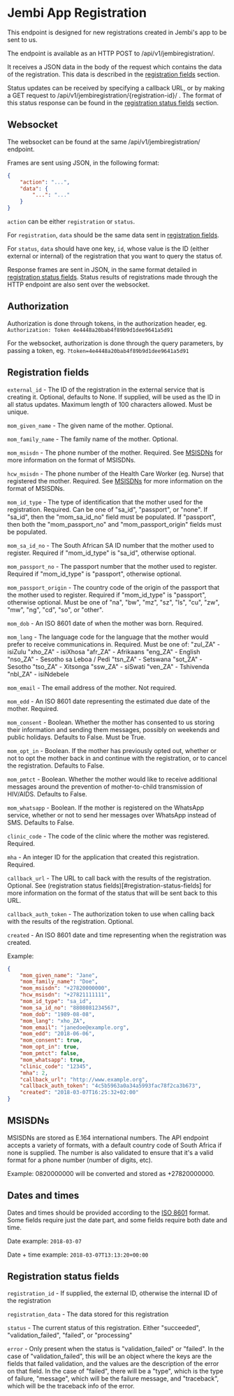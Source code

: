 # Jembi App Registration

This endpoint is designed for new registrations created in Jembi's app to be
sent to us.

The endpoint is available as an HTTP POST to /api/v1/jembiregistration/.

It receives a JSON data in the body of the request which contains the data of
the registration. This data is described in the [registration
fields](#registration-fields) section.

Status updates can be received by specifying a callback URL, or by making a GET
request to /api/v1/jembiregistration/{registration-id}/ . The format of this
status response can be found in the [registration status
fields](#registration-status-fields) section.


## Websocket

The websocket can be found at the same /api/v1/jembiregistration/ endpoint.

Frames are sent using JSON, in the following format:
```json
{
    "action": "...",
    "data": {
        "...": "..."
    }
}
```

`action` can be either `registration` or `status`.

For `registration`, `data` should be the same data sent in [registration
fields](#registration-fields).

For `status`, `data` should have one key, `id`, whose value is the ID (either
external or internal) of the registration that you want to query the status of.

Response frames are sent in JSON, in the same format detailed in [registration
status fields](#registration-status-fields). Status results of registrations
made through the HTTP endpoint are also sent over the websocket.


## Authorization

Authorization is done through tokens, in the authorization header,
eg. `Authorization: Token 4e4448a20bab4f89b9d1dee9641a5d91`

For the websocket, authorization is done through the query parameters, by
passing a token, eg. `?token=4e4448a20bab4f89b9d1dee9641a5d91`


## Registration fields
`external_id` - The ID of the registration in the external service that is
creating it. Optional, defaults to None. If supplied, will be used as the ID in
all status updates. Maximum length of 100 characters allowed. Must be unique.

`mom_given_name` - The given name of the mother. Optional.

`mom_family_name` - The family name of the mother. Optional.

`mom_msisdn` - The phone number of the mother. Required. See
[MSISDNs](#msisdns) for more information on the format of MSISDNs.

`hcw_msisdn` - The phone number of the Health Care Worker (eg. Nurse) that
registered the mother. Required. See [MSISDNs](#msisdns) for more information
on the format of MSISDNs.

`mom_id_type` - The type of identification that the mother used for the
registration. Required. Can be one of "sa_id", "passport", or "none". If
"sa_id", then the "mom_sa_id_no" field must be populated. If "passport", then
both the "mom_passport_no" and "mom_passport_origin" fields must be populated.

`mom_sa_id_no` - The South African SA ID number that the mother used to
register. Required if "mom_id_type" is "sa_id", otherwise optional.

`mom_passport_no` - The passport number that the mother used to register.
Required if "mom_id_type" is "passport", otherwise optional.

`mom_passport_origin` - The country code of the origin of the passport that
the mother used to register. Required if "mom_id_type" is "passport", otherwise
optional. Must be one of "na", "bw", "mz", "sz", "ls", "cu", "zw", "mw", "ng",
"cd", "so", or "other".

`mom_dob` - An ISO 8601 date of when the mother was born. Required.

`mom_lang` - The language code for the language that the mother would prefer
to receive communications in. Required. Must be one of:
"zul_ZA" - isiZulu
"xho_ZA" - isiXhosa
"afr_ZA" - Afrikaans
"eng_ZA" - English
"nso_ZA" - Sesotho sa Leboa / Pedi
"tsn_ZA" - Setswana
"sot_ZA" - Sesotho
"tso_ZA" - Xitsonga
"ssw_ZA" - siSwati
"ven_ZA" - Tshivenda
"nbl_ZA" - isiNdebele

`mom_email` - The email address of the mother. Not required.

`mom_edd` - An ISO 8601 date representing the estimated due date of the
mother. Required.

`mom_consent` - Boolean. Whether the mother has consented to us storing their
information and sending them messages, possibly on weekends and public
holidays. Defaults to False. Must be True.

`mom_opt_in` - Boolean. If the mother has previously opted out, whether or
not to opt the mother back in and continue with the registration, or to cancel
the registration. Defaults to False.

`mom_pmtct` - Boolean. Whether the mother would like to receive additional
messages around the prevention of mother-to-child transmission of HIV/AIDS.
Defaults to False.

`mom_whatsapp` - Boolean. If the mother is registered on the WhatsApp
service, whether or not to send her messages over WhatsApp instead of SMS.
Defaults to False.

`clinic_code` - The code of the clinic where the mother was registered.
Required.

`mha` - An integer ID for the application that created this registration.
Required.

`callback_url` - The URL to call back with the results of the registration.
Optional. See (registration status fields)[#registration-status-fields] for
more information on the format of the status that will be sent back to this
URL.

`callback_auth_token` - The authorization token to use when calling back with
the results of the registration. Optional.

`created` - An ISO 8601 date and time representing when the registration was
created.

Example:
```json
{
    "mom_given_name": "Jane",
    "mom_family_name": "Doe",
    "mom_msisdn": "+27820000000",
    "hcw_msisdn": "+27821111111",
    "mom_id_type": "sa_id",
    "mom_sa_id_no": "8808081234567",
    "mom_dob": "1989-08-08",
    "mom_lang": "xho_ZA",
    "mom_email": "janedoe@example.org",
    "mom_edd": "2018-06-06",
    "mom_consent": true,
    "mom_opt_in": true,
    "mom_pmtct": false,
    "mom_whatsapp": true,
    "clinic_code": "12345",
    "mha": 2,
    "callback_url": "http://www.example.org",
    "callback_auth_token": "4c5b5963a0a34a5993fac78f2ca3b673",
    "created": "2018-03-07T16:25:32+02:00"
}
```


## MSISDNs
MSISDNs are stored as E.164 international numbers. The API endpoint accepts a
variety of formats, with a default country code of South Africa if none is
supplied. The number is also validated to ensure that it's a valid format for a
phone number (number of digits, etc).

Example: 0820000000 will be converted and stored as +27820000000.


## Dates and times
Dates and times should be provided according to the [ISO
8601](https://en.wikipedia.org/wiki/ISO_8601) format. Some fields require just
the date part, and some fields require both date and time.

Date example: `2018-03-07`

Date + time example: `2018-03-07T13:13:20+00:00`


## Registration status fields
`registration_id` - If supplied, the external ID, otherwise the internal ID of
the registration

`registration_data` - The data stored for this registration

`status` - The current status of this registration. Either "succeeded",
"validation_failed", "failed", or "processing"

`error` - Only present when the status is "validation_failed" or "failed". In
the case of "validation_failed", this will be an object where the keys are the
fields that failed validation, and the values are the description of the error
on that field. In the case of "failed", there will be a "type", which is the
type of failure, "message", which will be the failure message, and "traceback",
which will be the traceback info of the error.
